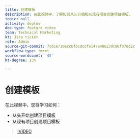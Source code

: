 ```yaml
---
title: 创建模板
description: 在此视频中，了解如何从头开始和从现有项目创建项目模板。
topic: null
activity: deploy
doc-type: feature video
team: Technical Marketing
kt: Jira ticket
role: Admin
source-git-commit: 7cdce710ecc6fbcdccfe147a40623dc96f07ed2c
workflow-type: tm+mt
source-wordcount: '45'
ht-degree: 13%

---
```


# 创建模板

在此视频中，您将学习如何：

* 从头开始创建项目模板
* 从现有项目创建项目模板

>[!VIDEO](https://video.tv.adobe.com/v/335210/?quality=12)
